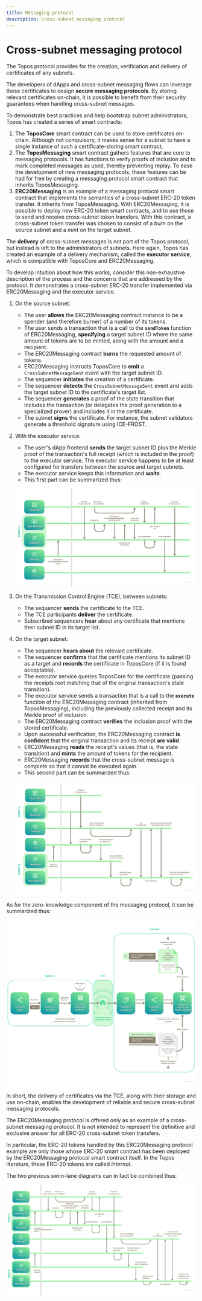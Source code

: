 ```yaml
---
title: Messaging protocol
description: Cross-subnet messaging protocol
---
```


# Cross-subnet messaging protocol

The Topos protocol provides for the creation, verification and delivery of certificates of any subnets.

The developers of dApps and cross-subnet messaging flows can leverage these certificates to design **secure messaging protocols**. By storing relevant certificates on-chain, it is possible to benefit from their security guarantees when handling cross-subnet messages.

To demonstrate best practices and help bootstrap subnet administrators, Topos has created a series of smart contracts:

1. The **ToposCore** smart contract can be used to store certificates on-chain. Although not compulsory, it makes sense for a subnet to have a single instance of such a certificate-storing smart contract.
2. The **ToposMessaging** smart contract gathers features that are core to messaging protocols. It has functions to verify proofs of inclusion and to mark completed messages as used, thereby preventing replay. To ease the development of new messaging protocols, these features can be had for free by creating a messaging protocol smart contract that inherits ToposMessaging.
3. **ERC20Messaging** is an example of a messaging protocol smart contract that implements the semantics of a cross-subnet ERC-20 token transfer. It inherits from ToposMessaging. With ERC20Messaging, it is possible to deploy new ERC-20 token smart contracts, and to use those to send and receive cross-subnet token transfers. With this contract, a cross-subnet token transfer was chosen to consist of a _burn_ on the source subnet and a _mint_ on the target subnet.

The **delivery** of cross-subnet messages is not part of the Topos protocol, but instead is left to the administrators of subnets. Here again, Topos has created an example of a delivery mechanism, called the **executor service**, which is compatible with ToposCore and ERC20Messaging.

To develop intuition about how this works, consider this non-exhaustive description of the process and the concerns that are addressed by the protocol. It demonstrates a cross-subnet ERC-20 transfer implemented via ERC20Messaging and the executor service.

1. On the source subnet:
    * The user **allows** the ERC20Messaging contract instance to be a spender (and therefore burner) of a number of its tokens.
    * The user sends a transaction that is a call to the **`sendToken`** function of ERC20Messaging, **specifying** a target subnet ID where the same amount of tokens are to be minted, along with the amount and a recipient.
    * The ERC20Messaging contract **burns** the requested amount of tokens.
    * ERC20Messaging instructs ToposCore to **emit** a `CrossSubnetMessageSent` event with the target subnet ID.
    * The sequencer **initiates** the creation of a certificate.
    * The sequencer **detects** the `CrossSubnetMessageSent` event and adds the target subnet ID to the certificate's target list.
    * The sequencer **generates** a proof of the state transition that includes the transaction (or delegates the proof generation to a specialized prover) and includes it in the certificate.
    * The subnet **signs** the certificate. For instance, the subnet validators generate a threshold signature using ICE-FROST.
2. With the executor service:
    * The user's dApp frontend **sends** the target subnet ID plus the Merkle proof of the transaction's full receipt (which is included in the proof) to the executor service. The executor service happens to be at least configured for transfers between the source and target subnets.
    * The executor service keeps this information and **waits**.
    * This first part can be summarized thus:

    ![Transaction flow swim-lane part 1](./images/transaction-swim-lane-1.png)
3. On the Transmission Control Engine (TCE), between subnets:
    * The sequencer **sends** the certificate to the TCE.
    * The TCE participants **deliver** the certificate.
    * Subscribed sequencers **hear** about any certificate that mentions their subnet ID in its target list.
4. On the target subnet:
    * The sequencer **hears about** the relevant certificate.
    * The sequencer **confirms** that the certificate mentions its subnet ID as a target and **records** the certificate in ToposCore (if it is found acceptable).
    * The executor service queries ToposCore for the certificate (passing the receipts root matching that of the original transaction's state transition).
    * The executor service sends a transaction that is a call to the **`execute`** function of the ERC20Messaging contract (inherited from ToposMessaging), including the previously collected receipt and its Merkle proof of inclusion.
    * The ERC20Messaging contract **verifies** the inclusion proof with the stored certificate.
    * Upon successful verification, the ERC20Messaging contract **is confident** that the original transaction and its receipt **are valid**.
    * ERC20Messaging **reads** the receipt's values (that is, the state transition) and **mints** the amount of tokens for the recipient.
    * ERC20Messaging **records** that the cross-subnet message is complete so that it cannot be executed again.
    * This second part can be summarized thus:

    ![Transaction flow swim-lane part 2](./images/transaction-swim-lane-2.png)

As for the zero-knowledge component of the messaging protocol, it can be summarized thus:

![Zero-knowledge lifecycle](./images/zk-lifecycle.png)

In short, the delivery of certificates via the TCE, along with their storage and use on-chain, enables the development of reliable and secure cross-subnet messaging protocols.

<HighlightBox type="info" title="Internal ERC-20 tokens">

The ERC20Messaging protocol is offered only as an example of a cross-subnet messaging protocol. It is not intended to represent the definitive and exclusive answer for all ERC-20 cross-subnet token transfers.

In particular, the ERC-20 tokens handled by this ERC20Messaging protocol example are only those whose ERC-20 smart contract has been deployed by the ERC20Messaging protocol smart contract itself. In the Topos literature, these ERC-20 tokens are called _internal_.

</HighlightBox>

The two previous swim-lane diagrams can in fact be combined thus:

![Transaction flow swim-lane](./images/transaction-swim-lane.png)
